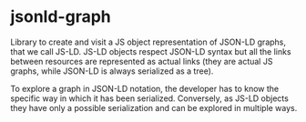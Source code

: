 # jsonld-graph

Library to create and visit a JS object representation of JSON-LD graphs,
that we call JS-LD.
JS-LD objects respect JSON-LD syntax but all the links between resources are
represented as actual links (they are actual JS graphs, while JSON-LD is always
serialized as a tree).

To explore a graph in JSON-LD notation, the developer has to know the specific
way in which it has been serialized.
Conversely, as JS-LD objects they have only a possible serialization and can be
explored in multiple ways.

